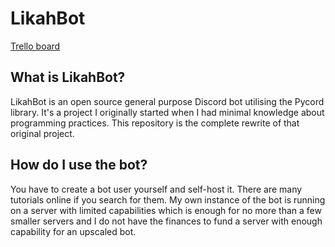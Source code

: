# LikahBot
[Trello board](https://trello.com/b/ofVmXaHM/likah-bot)
## What is LikahBot?
LikahBot is an open source general purpose Discord bot utilising the Pycord library. It's a project I originally started when I had minimal knowledge about programming practices. This repository is the complete rewrite of that original project.
## How do I use the bot?
You have to create a bot user yourself and self-host it. There are many tutorials online if you search for them. My own instance of the bot is running on a server with limited capabilities which is enough for no more than a few smaller servers and I do not have the finances to fund a server with enough capability for an upscaled bot.
